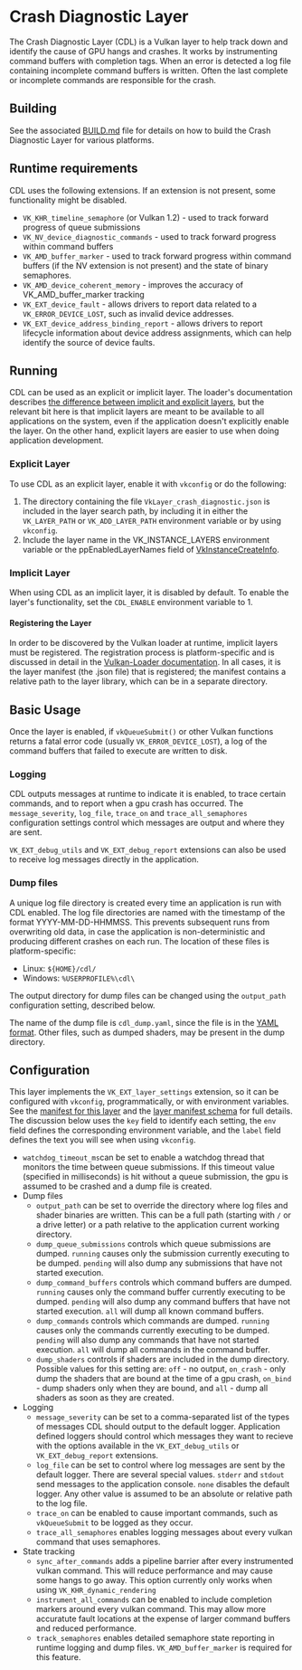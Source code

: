 # Crash Diagnostic Layer

The Crash Diagnostic Layer (CDL)  is a Vulkan layer to help track down and identify the cause of GPU hangs and crashes. It works by instrumenting command buffers with completion tags. When an error is detected a log file containing incomplete command buffers is written. Often the last complete or incomplete commands are responsible for the crash.

## Building

See the associated [BUILD.md](./BUILD.md) file for details on how to build the Crash Diagnostic Layer for various platforms.

## Runtime requirements

CDL uses the following extensions. If an extension is not present, some functionality might be disabled.

- `VK_KHR_timeline_semaphore` (or Vulkan 1.2) - used to track forward progress of queue submissions
- `VK_NV_device_diagnostic_commands` - used to track forward progress within command buffers
- `VK_AMD_buffer_marker` - used to track forward progress within command buffers (if the NV extension is not present) and the state of binary semaphores.
- `VK_AMD_device_coherent_memory` - improves the accuracy of VK_AMD_buffer_marker tracking
- `VK_EXT_device_fault` - allows drivers to report data related to a `VK_ERROR_DEVICE_LOST`, such as invalid device addresses.
- `VK_EXT_device_address_binding_report` - allows drivers to report lifecycle information about device address assignments, which can help identify the source of device faults.

## Running

CDL can be used as an explicit or implicit layer. The loader's documentation describes [the difference between implicit and explicit layers](https://github.com/KhronosGroup/Vulkan-Loader/blob/main/docs/LoaderApplicationInterface.md#implicit-vs-explicit-layers), but the relevant bit here is that implicit layers are meant to be available  to all applications on the system, even if the application doesn't explicitly enable the layer. On the other hand, explicit layers are easier to use when doing application development.

### Explicit Layer

To use CDL as an explicit layer, enable it with `vkconfig` or do the following:

1. The directory containing the file `VkLayer_crash_diagnostic.json` is included in the layer search path, by including it in either the `VK_LAYER_PATH` or `VK_ADD_LAYER_PATH` environment variable or by using `vkconfig`.
2. Include the layer name in the VK_INSTANCE_LAYERS environment variable or the ppEnabledLayerNames field of [VkInstanceCreateInfo](https://registry.khronos.org/vulkan/specs/1.3-extensions/man/html/VkInstanceCreateInfo.html).

### Implicit Layer

When using CDL as an implicit layer, it is disabled by default. To enable the layer's functionality, set the `CDL_ENABLE` environment variable to 1.


#### Registering the Layer

In order to be discovered by the Vulkan loader at runtime, implicit layers must be registered. The registration process is platform-specific and is discussed in detail in the [Vulkan-Loader documentation](https://github.com/KhronosGroup/Vulkan-Loader/blob/main/docs/LoaderLayerInterface.md#layer-discovery). In all cases, it is the layer manifest (the .json file) that is registered; the manifest contains a relative path to the layer library, which can be in a separate directory.

## Basic Usage

Once the layer is enabled, if `vkQueueSubmit()` or other Vulkan functions returns a fatal error code (usually `VK_ERROR_DEVICE_LOST`), a log of the command buffers that failed to execute are written to disk.

### Logging

CDL outputs messages at runtime to indicate it is enabled, to trace certain commands, and to report when a gpu crash has occurred.  The `message_severity`, `log_file`, `trace_on` and `trace_all_semaphores` configuration settings control which messages are output and where they are sent.

`VK_EXT_debug_utils` and `VK_EXT_debug_report` extensions can also be used to receive log messages directly in the application.

### Dump files

A unique log file directory is created every time an application is run with CDL enabled. The log file directories are named with the timestamp of the format YYYY-MM-DD-HHMMSS.  This prevents subsequent runs from overwriting old data, in case the application is non-deterministic and producing different crashes on each run. The location of these files is platform-specific:

 - Linux: `${HOME}/cdl/`
 - Windows: `%USERPROFILE%\cdl\`

The output directory for dump files can be changed using the `output_path` configuration setting, described below.

The name of the dump file is `cdl_dump.yaml`, since the file is in the [YAML format](https://yaml.org/).  Other files, such as dumped shaders, may be present in the dump directory.


## Configuration

This layer implements the `VK_EXT_layer_settings` extension, so it can be configured with `vkconfig`, programmatically, or with environment variables.  See the [manifest for this layer](src/crash_diagnostic_layer.json.in) and the [layer manifest schema](https://github.com/LunarG/VulkanTools/blob/main/vkconfig_core/layers/layers_schema.json) for full details. The discussion below uses the `key` field to identify each setting, the `env` field defines the corresponding environment variable, and the `label` field defines the text you will see when using `vkconfig`.

- `watchdog_timeout_ms`can be set to enable a watchdog thread that monitors the time between queue submissions. If this timeout value (specified in milliseconds) is hit without a queue submission, the gpu is assumed to be crashed and a dump file is created.
- Dump files
  - `output_path` can be set to override the directory where log files and shader binaries are written. This can be a full path (starting with `/` or a drive letter) or a path relative to the application current working directory.
  - `dump_queue_submissions`  controls which queue submissions are dumped. `running` causes only the submission currently executing to be dumped. `pending` will also dump any submissions that have not started execution.
  - `dump_command_buffers`  controls which command buffers are dumped. `running` causes only the command buffer currently executing to be dumped. `pending` will also dump any command buffers that have not started execution. `all` will dump all known command buffers.
  - `dump_commands`  controls which commands are dumped. `running` causes only the commands currently executing to be dumped. `pending` will also dump any commands that have not started execution. `all` will dump all commands in the command buffer.
  - `dump_shaders` controls if shaders are included in the dump directory. Possible values for this setting are: `off` - no output, `on_crash` - only dump the shaders that are bound at the time of a gpu crash, `on_bind` - dump shaders only when they are bound, and `all` - dump all shaders as soon as they are created.
- Logging
  - `message_severity` can be set to a comma-separated list of the types of messages CDL should output to the default logger. Application defined loggers should control which messages they want to recieve with the options available in the `VK_EXT_debug_utils` or `VK_EXT_debug_report` extensions.
  - `log_file` can be set to control where log messages are sent by the default logger. There are several special values. `stderr` and `stdout` send messages to the application console. `none` disables the default logger. Any other value is assumed to be an absolute or relative path to the log file.
  - `trace_on` can be enabled to cause important commands, such as `vkQueueSubmit` to be logged as they occur.
  - `trace_all_semaphores` enables logging messages about every vulkan command that uses semaphores.
- State tracking
  - `sync_after_commands` adds a pipeline barrier after every instrumented vulkan command. This will reduce performance and may cause some hangs to go away. This option currently only works when using `VK_KHR_dynamic_rendering`
  - `instrument_all_commands` can be enabled to include completion markers around every vulkan command. This may allow more accuratute fault locations at the expense of larger command buffers and reduced performance. 
  - `track_semaphores` enables detailed semaphore state reporting in runtime logging and dump files. `VK_AMD_buffer_marker` is required for this feature.
